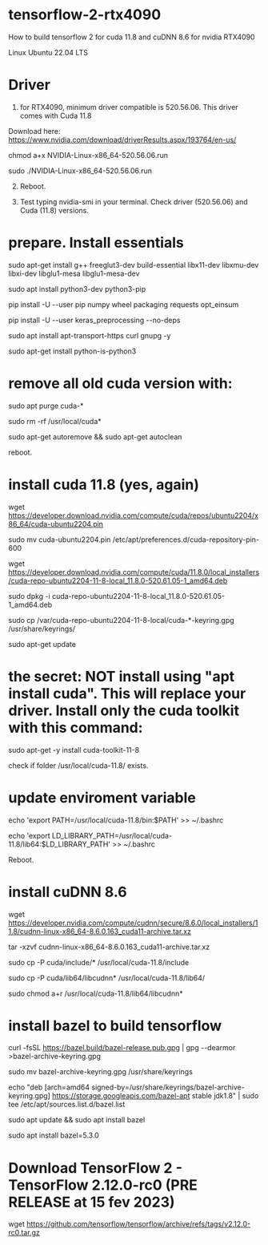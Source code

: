 # tensorflow-2-rtx4090

How to build tensorflow 2 for cuda 11.8 and cuDNN 8.6 for nvidia RTX4090

Linux Ubuntu 22.04 LTS


# Driver
1) for RTX4090, minimum driver compatible is 520.56.06. This driver comes with Cuda 11.8

Download here: https://www.nvidia.com/download/driverResults.aspx/193764/en-us/

chmod a+x NVIDIA-Linux-x86_64-520.56.06.run

sudo ./NVIDIA-Linux-x86_64-520.56.06.run

2) Reboot.

3) Test typing nvidia-smi in your terminal. Check driver  (520.56.06) and Cuda  (11.8) versions.

# prepare. Install essentials 

sudo apt-get install g++ freeglut3-dev build-essential libx11-dev libxmu-dev libxi-dev libglu1-mesa libglu1-mesa-dev

sudo apt install python3-dev python3-pip

pip install -U --user pip numpy wheel packaging requests opt_einsum

pip install -U --user keras_preprocessing --no-deps

sudo apt install apt-transport-https curl gnupg -y

sudo apt-get install python-is-python3


# remove all old cuda version with:

sudo apt purge cuda-*

sudo rm -rf /usr/local/cuda*

sudo apt-get autoremove && sudo apt-get autoclean


reboot.

# install cuda 11.8 (yes, again)

wget https://developer.download.nvidia.com/compute/cuda/repos/ubuntu2204/x86_64/cuda-ubuntu2204.pin

sudo mv cuda-ubuntu2204.pin /etc/apt/preferences.d/cuda-repository-pin-600

wget https://developer.download.nvidia.com/compute/cuda/11.8.0/local_installers/cuda-repo-ubuntu2204-11-8-local_11.8.0-520.61.05-1_amd64.deb

sudo dpkg -i cuda-repo-ubuntu2204-11-8-local_11.8.0-520.61.05-1_amd64.deb

sudo cp /var/cuda-repo-ubuntu2204-11-8-local/cuda-*-keyring.gpg /usr/share/keyrings/

sudo apt-get update


# the secret: NOT install using "apt install cuda". This will replace your driver. Install only the cuda toolkit with this command:

sudo apt-get -y install cuda-toolkit-11-8


check if folder /usr/local/cuda-11.8/ exists.

# update enviroment variable

echo 'export PATH=/usr/local/cuda-11.8/bin:$PATH' >>  ~/.bashrc

echo 'export LD_LIBRARY_PATH=/usr/local/cuda-11.8/lib64:$LD_LIBRARY_PATH' >> ~/.bashrc

Reboot.

# install cuDNN 8.6

wget https://developer.nvidia.com/compute/cudnn/secure/8.6.0/local_installers/11.8/cudnn-linux-x86_64-8.6.0.163_cuda11-archive.tar.xz

tar -xzvf cudnn-linux-x86_64-8.6.0.163_cuda11-archive.tar.xz

sudo cp -P cuda/include/* /usr/local/cuda-11.8/include

sudo cp -P cuda/lib64/libcudnn* /usr/local/cuda-11.8/lib64/

sudo chmod a+r /usr/local/cuda-11.8/lib64/libcudnn*

# install bazel to build tensorflow

curl -fsSL https://bazel.build/bazel-release.pub.gpg | gpg --dearmor >bazel-archive-keyring.gpg

sudo mv bazel-archive-keyring.gpg /usr/share/keyrings

echo "deb [arch=amd64 signed-by=/usr/share/keyrings/bazel-archive-keyring.gpg] https://storage.googleapis.com/bazel-apt stable jdk1.8" | sudo tee /etc/apt/sources.list.d/bazel.list

sudo apt update && sudo apt install bazel

sudo apt install bazel=5.3.0

# Download TensorFlow 2 - TensorFlow 2.12.0-rc0 (PRE RELEASE at 15 fev 2023)

wget https://github.com/tensorflow/tensorflow/archive/refs/tags/v2.12.0-rc0.tar.gz





